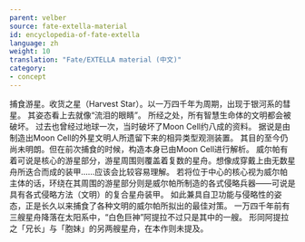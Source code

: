 ```yaml
---
parent: velber
source: fate-extella-material
id: encyclopedia-of-fate-extella
language: zh
weight: 10
translation: "Fate/EXTELLA material (中文)"
category:
- concept
---
```


捕食游星。收货之星（Harvest Star）。以一万四千年为周期，出现于银河系的彗星。
其姿态看上去就像“流泪的眼睛”。
所经之处，所有智慧生命体的文明都会被破坏。
过去也曾经过地球一次，当时破坏了Moon Cell约八成的资料。
据说是由制造出Moon Cell的外星文明人所遗留下来的相异类型观测装置。
其目的至今仍尚未明朗。但在前次捕食的时候，构造本身已由Moon Cell进行解析。
威尔帕有着可说是核心的游星部分，游星周围则覆盖着复数的星舟。想像成穿戴上由无数星舟所迭合而成的装甲……应该会比较容易理解。
若将位于中心的核心视为威尔帕主体的话，环绕在其周围的游星部分则是威尔帕所制造的各式侵略兵器——可说是具有各式侵略方法（文明）的复合星舟装甲。
如此兼具自卫功能与侵略性的姿态，正是长久以来捕食了各种文明的威尔帕所拟出的最佳对策。
一万四千年前有三艘星舟降落在太阳系中，“白色巨神”阿提拉不过只是其中的一艘。
形同阿提拉之「兄长」与「胞妹」的另两艘星舟，在本作则未提及。
